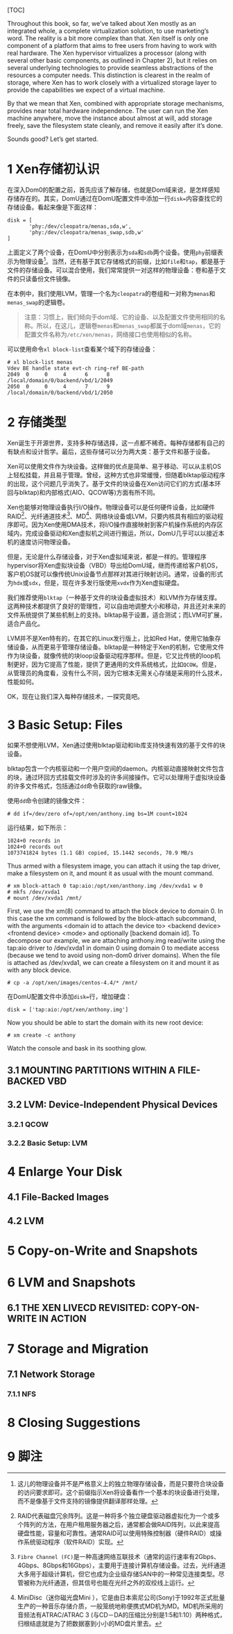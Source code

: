 [TOC]

Throughout this book, so far, we’ve talked about Xen mostly as an integrated whole, a complete virtualization solution, to use marketing’s word. The reality is a bit more complex than that. Xen itself is only one component of a platform that aims to free users from having to work with real hardware. The Xen hypervisor virtualizes a processor (along with several other basic components, as outlined in Chapter 2), but it relies on several underlying technologies to provide seamless abstractions of the resources a computer needs. This distinction is clearest in the realm of storage, where Xen has to work closely with a virtualized storage layer to provide the capabilities we expect of a virtual machine.

By that we mean that Xen, combined with appropriate storage mechanisms, provides near total hardware independence. The user can run the Xen machine anywhere, move the instance about almost at will, add storage freely, save the filesystem state cleanly, and remove it easily after it’s done.

Sounds good? Let’s get started.

# 1 Xen存储初认识

在深入Dom0的配置之前，首先应该了解存储，也就是Dom域来说，是怎样感知存储存在的。其实，DomU通过在DomU配置文件中添加一行`disk=`内容查找它的存储设备。看起来像是下面这样：

    disk = [
           'phy:/dev/cleopatra/menas,sda,w',
           'phy:/dev/cleopatra/menas_swap,sdb,w'
    ]

上面定义了两个设备，在DomU中分别表示为`sda`和`sdb`两个设备。使用`phy`前缀表示为物理设备[^1]。当然，还有基于其它存储格式的前缀，比如`file`和`tap`，都是基于文件的存储设备。可以混合使用，我们常常提供一对这样的物理设备：卷和基于文件的只读备份文件镜像。

在本例中，我们使用LVM，管理一个名为`cleopatra`的卷组和一对称为`menas`和`menas_swap`的逻辑卷。

> 注意：习惯上，我们倾向于dom域、它的设备、以及配置文件使用相同的名称。所以，在这儿，逻辑卷`menas`和`menas_swap`都属于dom域`menas`，它的配置文件名称为`/etc/xen/menas`，网络接口也使用相似的名称。

可以使用命令`xl block-list`查看某个域下的存储设备：

    # xl block-list menas
    Vdev BE handle state evt-ch ring-ref BE-path
    2049  0     0     4      6      8      /local/domain/0/backend/vbd/1/2049
    2050  0     0     4      7      9      /local/domain/0/backend/vbd/1/2050

# 2 存储类型

Xen诞生于开源世界，支持多种存储选择，这一点都不稀奇。每种存储都有自己的有缺点和设计哲学。最后，这些存储可以分为两大类：基于文件和基于设备。

Xen可以使用文件作为块设备。这样做的优点是简单、易于移动、可以从主机OS上轻松挂载，并且易于管理。曾经，这种方式也非常缓慢，但随着blktap驱动程序的出现，这个问题几乎消失了。基于文件的块设备在Xen访问它们的方式(基本环回与blktap)和内部格式(AIO、QCOW等)方面有所不同。

Xen也能够对物理设备执行I/O操作。物理设备可以是任何硬件设备，比如硬件RAID[^2]、光纤通道技术[^3]、MD[^4]、网络块设备或LVM，只要内核具有相应的驱动程序即可。因为Xen使用DMA技术，将I/O操作直接映射到客户机操作系统的内存区域内，完成设备驱动和Xen虚拟机之间进行搬运，所以，DomU几乎可以以接近本机的速度访问物理设备。

但是，无论是什么存储设备，对于Xen虚拟域来说，都是一样的。管理程序hypervisor将Xen虚拟块设备（VBD）导出给DomU域，继而传递给客户机OS，客户机OS就可以像传统Unix设备节点那样对其进行映射访问。通常，设备的形式为`hdx`或`sdx`，但是，现在许多发行版使用`xvdx`作为Xen虚拟硬盘。

我们推荐使用`blktap`（一种基于文件的块设备虚拟技术）和LVM作为存储支撑。这两种技术都提供了良好的管理性，可以自由地调整大小和移动，并且还对未来的文件系统提供了某些机制上的支持。blktap易于设置，适合测试；而LVM可扩展，适合产品化。

LVM并不是Xen特有的，在其它的Linux发行版上，比如Red Hat，使用它抽象存储设备，从而更易于管理存储设备。blktap是一种特定于Xen的机制，它使用文件作为块设备，就像传统的块loop设备驱动程序那样。但是，它又比传统的loop机制更好，因为它提高了性能，提供了更通用的文件系统格式，比如`QCOW`。但是，从管理员的角度看，没有什么不同，因为它根本无需关心存储是采用的什么技术，性能如何。

OK，现在让我们深入每种存储技术，一探究竟吧。

# 3 Basic Setup: Files

如果不想使用LVM，Xen通过使用blktap驱动和lib库支持快速有效的基于文件的块设备。

blktap包含一个内核驱动和一个用户空间的daemon。内核驱动直接映射文件包含的块，通过环回方式挂载文件时涉及的许多间接操作。它可以处理用于虚拟块设备的许多文件格式，包括通过`dd`命令获取的raw镜像。

使用`dd`命令创建的镜像文件：

    # dd if=/dev/zero of=/opt/xen/anthony.img bs=1M count=1024

运行结果，如下所示：

    1024+0 records in
    1024+0 records out
    1073741824 bytes (1.1 GB) copied, 15.1442 seconds, 70.9 MB/s

Thus armed with a filesystem image, you can attach it using the tap driver, make a filesystem on it, and mount it as usual with the mount command.

    # xm block-attach 0 tap:aio:/opt/xen/anthony.img /dev/xvda1 w 0
    # mkfs /dev/xvda1
    # mount /dev/xvda1 /mnt/



First, we use the xm(8) command to attach the block device to domain 0. In this case the xm command is followed by the block-attach subcommand, with the arguments <domain id to attach the device to\> <backend device\> <frontend device\> <mode\> and optionally [backend domain id]. To decompose our example, we are attaching anthony.img read/write using the tap:aio driver to /dev/xvda1 in domain 0 using domain 0 to mediate access (because we tend to avoid using non-dom0 driver domains). When the file is attached as /dev/xvda1, we can create a filesystem on it and mount it as with any block device.

    # cp -a /opt/xen/images/centos-4.4/* /mnt/

在DomU配置文件中添加`disk=`行，增加硬盘：

    disk = ['tap:aio:/opt/xen/anthony.img']

Now you should be able to start the domain with its new root device:

    # xm create -c anthony

Watch the console and bask in its soothing glow.

## 3.1 MOUNTING PARTITIONS WITHIN A FILE-BACKED VBD

## 3.2 LVM: Device-Independent Physical Devices

### 3.2.1 QCOW

### 3.2.2 Basic Setup: LVM

# 4 Enlarge Your Disk

## 4.1 File-Backed Images

## 4.2 LVM

# 5 Copy-on-Write and Snapshots

# 6 LVM and Snapshots

## 6.1 THE XEN LIVECD REVISITED: COPY-ON-WRITE IN ACTION

# 7 Storage and Migration

## 7.1  Network Storage

### 7.1.1 NFS

# 8 Closing Suggestions

# 9 脚注

[^1]: 这儿的物理设备并不是严格意义上的独立物理存储设备，而是只要符合块设备的访问要求即可。这个前缀指示Xen将设备看作一个基本的块设备进行处理，而不是像基于文件支持的镜像提供翻译那样处理。
[^2]: RAID代表磁盘冗余阵列。这是一种将多个独立硬盘驱动器虚拟化为一个或多个阵列的方法，在用户租用服务器之后，通常都会做RAID阵列，以此来提高硬盘性能，容量和可靠性。通常RAID可以使用特殊控制器（硬件RAID）或操作系统驱动程序（软件RAID）实现。
[^3]: `Fibre Channel (FC)`是一种高速网络互联技术（通常的运行速率有2Gbps、4Gbps、8Gbps和16Gbps），主要用于连接计算机存储设备。过去，光纤通道大多用于超级计算机，但它也成为企业级存储SAN中的一种常见连接类型。尽管被称为光纤通道，但其信号也能在光纤之外的双绞线上运行。
[^4]: MiniDisc（迷你磁光盘Mini ），它是由日本索尼公司(Sony)于1992年正式批量生产的一种音乐存储介质，一般笼统地称便携式MD机为MD。MD机所采用的音频法有ATRAC/ATRAC 3 (与CD－DA的压缩比分别是1:5和1:10）两种格式，归根结底就是为了把数据塞到小小的MD盘片里去。
